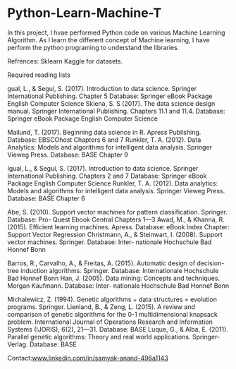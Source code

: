 # Python-Learn-Machine-T

In this project, I hvae performed Python code on various Machine Learning Algorithm. As I learn the different concept of Machine learning, I have perform the python programing to understand the libraries. 

Refrences: 
Sklearn
Kaggle for datasets. 


Required reading lists

gual, L., & Seguí, S. (2017). Introduction to data science. Springer International Publishing.
Chapter 5 Database: Springer eBook Package English Computer Science
Skiena, S. S (2017). The data science design manual. Springer International Publishing.
Chapters 11.1 and 11.4. Database: Springer eBook Package English Computer Science

Mailund, T. (2017). Beginning data science in R. Apress Publishing. Database: EBSCOhost
Chapters 6 and 7
Runkler, T. A. (2012). Data Analytics: Models and algorithms for intelligent data analysis.
Springer Vieweg Press. Database: BASE Chapter 9

Igual, L., & Seguí, S. (2017). Introduction to data science. Springer International Publishing.
Chapters 2 and 7 Database: Springer eBook Package English Computer Science
Runkler, T. A. (2012). Data analytics: Models and algorithms for intelligent data analysis.
Springer Vieweg Press. Database: BASE Chapter 6

Abe, S. (2010). Support vector machines for pattern classification. Springer. Database: Pro-
Quest Ebook Central Chapters 1—3
Awad, M., & Khanna, R. (2015). Efficient learning machines. Apress. Database: eBook Index
Chapter: Support Vector Regression
Christmann, A., & Steinwart, I. (2008). Support vector machines. Springer. Database: Inter-
nationale Hochschule Bad Honnef Bonn

Barros, R., Carvalho, A., & Freitas, A. (2015). Automatic design of decision-tree induction
algorithms. Springer. Database: Internationale Hochschule Bad Honnef Bonn
Han, J. (2005). Data mining: Concepts and techniques. Morgan Kaufmann. Database: Inter-
nationale Hochschule Bad Honnef Bonn

Michalewicz, Z. (1994). Genetic algorithms + data structures = evolution programs. Springer.
Lienland, B., & Zeng, L. (2015). A review and comparison of genetic algorithms for the 0-1
multidimensional knapsack problem. International Journal of Operations Research
and Information Systems (IJORIS), 6(2), 21—31. Database: BASE
Luque, G., & Alba, E. (2011). Parallel genetic algorithms: Theory and real world applications.
Springer-Verlag. Database: BASE

 Contact:www.linkedin.com/in/samyak-anand-496a1143
